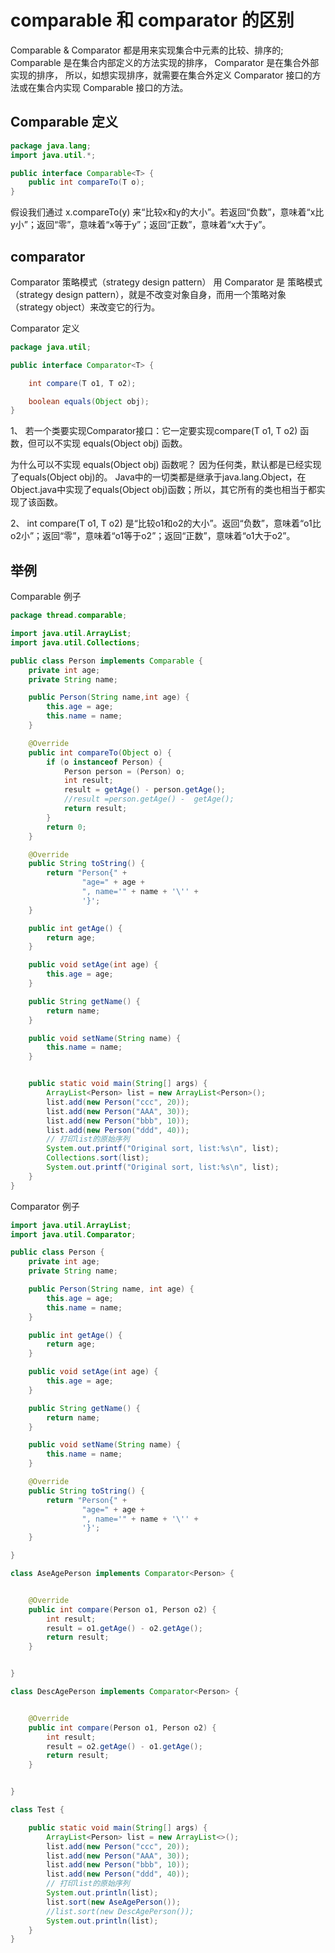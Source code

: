 # comparable 和 comparator 的区别

Comparable & Comparator 都是用来实现集合中元素的比较、排序的;
Comparable 是在集合内部定义的方法实现的排序，
Comparator 是在集合外部实现的排序，
所以，如想实现排序，就需要在集合外定义 Comparator 接口的方法或在集合内实现 Comparable 接口的方法。

## Comparable 定义
```java
package java.lang;
import java.util.*;

public interface Comparable<T> {
    public int compareTo(T o);
}
```

假设我们通过 x.compareTo(y) 来“比较x和y的大小”。若返回“负数”，意味着“x比y小”；返回“零”，意味着“x等于y”；返回“正数”，意味着“x大于y”。

## comparator

Comparator 策略模式（strategy design pattern）
用 Comparator 是 策略模式（strategy design pattern），就是不改变对象自身，而用一个策略对象（strategy object）来改变它的行为。

Comparator 定义
```java
package java.util;

public interface Comparator<T> {

    int compare(T o1, T o2);

    boolean equals(Object obj);
}
```

1、 若一个类要实现Comparator接口：它一定要实现compare(T o1, T o2) 函数，但可以不实现 equals(Object obj) 函数。

为什么可以不实现 equals(Object obj) 函数呢？ 因为任何类，默认都是已经实现了equals(Object obj)的。 Java中的一切类都是继承于java.lang.Object，在Object.java中实现了equals(Object obj)函数；所以，其它所有的类也相当于都实现了该函数。

2、 int compare(T o1, T o2) 是“比较o1和o2的大小”。返回“负数”，意味着“o1比o2小”；返回“零”，意味着“o1等于o2”；返回“正数”，意味着“o1大于o2”。

## 举例
Comparable 例子
```java
package thread.comparable;

import java.util.ArrayList;
import java.util.Collections;

public class Person implements Comparable {
    private int age;
    private String name;

    public Person(String name,int age) {
        this.age = age;
        this.name = name;
    }

    @Override
    public int compareTo(Object o) {
        if (o instanceof Person) {
            Person person = (Person) o;
            int result;
            result = getAge() - person.getAge();
            //result =person.getAge() -  getAge();
            return result;
        }
        return 0;
    }

    @Override
    public String toString() {
        return "Person{" +
                "age=" + age +
                ", name='" + name + '\'' +
                '}';
    }

    public int getAge() {
        return age;
    }

    public void setAge(int age) {
        this.age = age;
    }

    public String getName() {
        return name;
    }

    public void setName(String name) {
        this.name = name;
    }


    public static void main(String[] args) {
        ArrayList<Person> list = new ArrayList<Person>();
        list.add(new Person("ccc", 20));
        list.add(new Person("AAA", 30));
        list.add(new Person("bbb", 10));
        list.add(new Person("ddd", 40));
        // 打印list的原始序列
        System.out.printf("Original sort, list:%s\n", list);
        Collections.sort(list);
        System.out.printf("Original sort, list:%s\n", list);
    }
}
```


Comparator 例子

```java
import java.util.ArrayList;
import java.util.Comparator;

public class Person {
    private int age;
    private String name;

    public Person(String name, int age) {
        this.age = age;
        this.name = name;
    }

    public int getAge() {
        return age;
    }

    public void setAge(int age) {
        this.age = age;
    }

    public String getName() {
        return name;
    }

    public void setName(String name) {
        this.name = name;
    }

    @Override
    public String toString() {
        return "Person{" +
                "age=" + age +
                ", name='" + name + '\'' +
                '}';
    }

}

class AseAgePerson implements Comparator<Person> {


    @Override
    public int compare(Person o1, Person o2) {
        int result;
        result = o1.getAge() - o2.getAge();
        return result;
    }


}

class DescAgePerson implements Comparator<Person> {


    @Override
    public int compare(Person o1, Person o2) {
        int result;
        result = o2.getAge() - o1.getAge();
        return result;
    }


}

class Test {

    public static void main(String[] args) {
        ArrayList<Person> list = new ArrayList<>();
        list.add(new Person("ccc", 20));
        list.add(new Person("AAA", 30));
        list.add(new Person("bbb", 10));
        list.add(new Person("ddd", 40));
        // 打印list的原始序列
        System.out.println(list);
        list.sort(new AseAgePerson());
        //list.sort(new DescAgePerson());
        System.out.println(list);
    }
}
```
